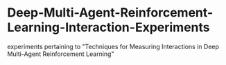 # Deep-Multi-Agent-Reinforcement-Learning-Interaction-Experiments
experiments pertaining to "Techniques for Measuring Interactions in Deep Multi-Agent Reinforcement Learning"
